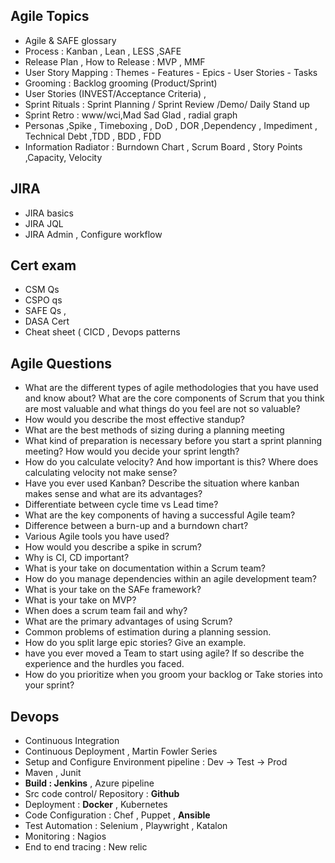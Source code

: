 ## Agile Topics
* Agile & SAFE glossary
* Process : Kanban , Lean , LESS ,SAFE  
* Release Plan , How to Release : MVP , MMF 
* User Story Mapping : Themes - Features - Epics - User Stories - Tasks
* Grooming : Backlog grooming (Product/Sprint) 
* User Stories (INVEST/Acceptance Criteria) ,
* Sprint Rituals : Sprint Planning / Sprint Review /Demo/ Daily Stand up 
* Sprint Retro : www/wci,Mad Sad Glad , radial graph
* Personas ,Spike , Timeboxing , DoD , DOR ,Dependency , Impediment , Technical Debt  ,TDD , BDD , FDD 
* Information Radiator : Burndown Chart ,  Scrum Board , Story Points ,Capacity, Velocity 

## JIRA
* JIRA basics 
* JIRA JQL 
* JIRA Admin , Configure workflow              

## Cert exam 
* CSM Qs
* CSPO qs
* SAFE Qs , 
* DASA Cert
* Cheat sheet ( CICD , Devops patterns


## Agile Questions
- What are the different types of agile methodologies that you have used and know about? What are the core components of Scrum that you think are most valuable and what things do you feel are not so valuable? 
- How would you describe the most effective standup? 
- What are the best methods of sizing during a planning meeting 
- What kind of preparation is necessary before you start a sprint planning meeting? How would you decide your sprint length? 
- How do you calculate velocity? And how important is this? Where does calculating velocity not make sense? 
- Have you ever used Kanban? Describe the situation where kanban makes sense and what are its advantages? 
- Differentiate between cycle time vs Lead time? 
- What are the key components of having a successful Agile team? 
- Difference between a burn-up and a burndown chart? 
- Various Agile tools you have used? 
- How would you describe a spike in scrum? 
- Why is CI, CD important? 
- What is your take on documentation within a Scrum team? 
- How do you manage dependencies within an agile development team? 
- What is your take on the SAFe framework? 
- What is your take on MVP? 
- When does a scrum team fail and why? 
- What are the primary advantages of using Scrum? 
- Common problems of estimation during a planning session. 
- How do you split large epic stories? Give an example. 
- have you ever moved a Team to start using agile? If so describe the experience and the hurdles you faced. 
- How do you prioritize when you groom your backlog or Take stories into your sprint? 

## Devops
* Continuous Integration 
* Continuous Deployment , Martin Fowler Series
* Setup and Configure Environment pipeline : Dev -> Test -> Prod 
* Maven , Junit
* **Build : Jenkins** , Azure pipeline
* Src code control/ Repository : **Github**
* Deployment : **Docker** , Kubernetes
* Code Configuration : Chef , Puppet , **Ansible**
* Test Automation  : Selenium , Playwright , Katalon
* Monitoring : Nagios
* End to end tracing : New relic
